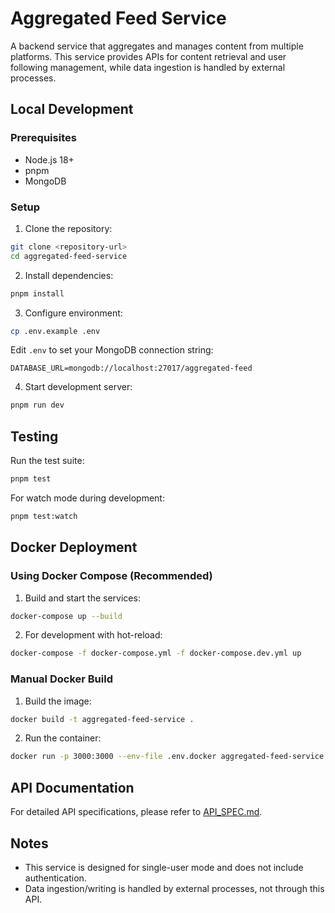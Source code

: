 # Aggregated Feed Service

A backend service that aggregates and manages content from multiple platforms. This service provides APIs for content retrieval and user following management, while data ingestion is handled by external processes.

## Local Development

### Prerequisites
- Node.js 18+
- pnpm
- MongoDB

### Setup

1. Clone the repository:
```bash
git clone <repository-url>
cd aggregated-feed-service
```

2. Install dependencies:
```bash
pnpm install
```

3. Configure environment:
```bash
cp .env.example .env
```
Edit `.env` to set your MongoDB connection string:
```
DATABASE_URL=mongodb://localhost:27017/aggregated-feed
```

4. Start development server:
```bash
pnpm run dev
```

## Testing

Run the test suite:
```bash
pnpm test
```

For watch mode during development:
```bash
pnpm test:watch
```

## Docker Deployment

### Using Docker Compose (Recommended)

1. Build and start the services:
```bash
docker-compose up --build
```

2. For development with hot-reload:
```bash
docker-compose -f docker-compose.yml -f docker-compose.dev.yml up
```

### Manual Docker Build

1. Build the image:
```bash
docker build -t aggregated-feed-service .
```

2. Run the container:
```bash
docker run -p 3000:3000 --env-file .env.docker aggregated-feed-service
```

## API Documentation

For detailed API specifications, please refer to [API_SPEC.md](./API_SPEC.md).

## Notes
- This service is designed for single-user mode and does not include authentication.
- Data ingestion/writing is handled by external processes, not through this API. 